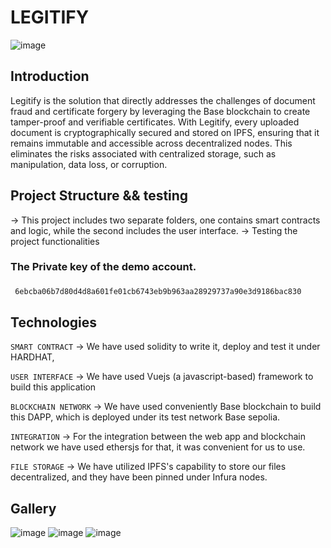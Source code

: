 # LEGITIFY
![image](https://github.com/user-attachments/assets/cd4748fb-5a7f-4ff5-ad3e-eff4f0f87c32)

## Introduction 
Legitify is the solution that directly addresses the challenges of document fraud and certificate forgery by leveraging the Base blockchain to create tamper-proof and verifiable certificates. With Legitify, every uploaded document is cryptographically secured and stored on IPFS, ensuring that it remains immutable and accessible across decentralized nodes. This eliminates the risks associated with centralized storage, such as manipulation, data loss, or corruption.

## Project Structure && testing
-> This project includes two separate folders, one contains smart contracts and logic, while the second includes the user interface.
-> Testing the project functionalities 
###   The Private key of the demo account.
### 
     6ebcba06b7d80d4d8a601fe01cb6743eb9b963aa28929737a90e3d9186bac830  
     


 

## Technologies 
`` SMART CONTRACT `` -> We have used solidity to write it, deploy and test it under HARDHAT, 

`` USER INTERFACE ``  -> We have used Vuejs (a javascript-based) framework to build this application

`` BLOCKCHAIN NETWORK `` -> We have used conveniently Base blockchain to build this DAPP, which is deployed under its test network Base sepolia.

`` INTEGRATION `` -> For the integration between the web app and blockchain network we have used ethersjs for that, it was convenient for us to use.

`` FILE STORAGE `` -> We have utilized IPFS's capability to store our files decentralized, and they have been pinned under Infura nodes.

## Gallery
![image](https://github.com/user-attachments/assets/71c6ccd3-a0cb-4c65-a8f9-709f5ae96d9f)
![image](https://github.com/user-attachments/assets/1273490c-385e-4405-9635-bde75c6d04cc)
![image](https://github.com/user-attachments/assets/960737c8-2e23-4084-8c78-89d5b5b7d891)


